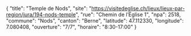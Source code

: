 {
    "title": "Temple de Nods",
    "site": "https://visitedeglise.ch/lieux/lieux-par-region/jura/194-nods-temple",
    "rue": "Chemin de l’Église 1",
    "npa": 2518,
    "commune": "Nods",
    "canton": "Berne",
    "latitude": 47.112330,
    "longitude": 7.080408,
    "ouverture": "7/7",
    "horaire": "8:30-17:00"
}